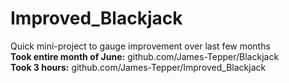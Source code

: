 # Improved_Blackjack  <br>
Quick mini-project to gauge improvement over last few months <br>
<strong>Took entire month of June:</strong> github.com/James-Tepper/Blackjack  <br>
<strong>Took 3 hours:</strong> github.com/James-Tepper/Improved_Blackjack <br>
